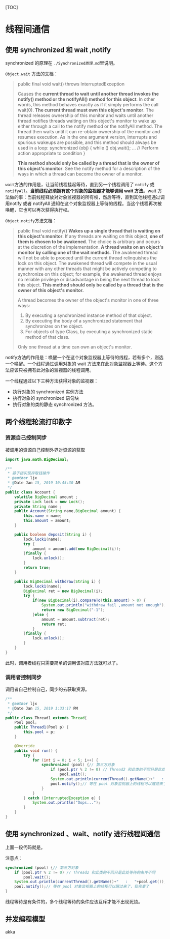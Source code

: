 [TOC]

# 线程间通信

## 使用 synchronized 和 wait ,notify

synchronized 的原理在 `./Synchronized原理.md`里说明。

`Object.wait` 方法的文档：

>  public final void wait() throws InterruptedException
> 
> Causes the **current thread to wait until another thread invokes the notify() method or the notifyAll() method for this object**. In other words, this method behaves exactly as if it simply performs the call wait(0).
> **The current thread must own this object's monitor**. The thread releases ownership of this monitor and waits until another thread notifies threads waiting on this object's monitor to wake up either through a call to the notify method or the notifyAll method. The thread then waits until it can re-obtain ownership of the monitor and resumes execution.
> As in the one argument version, interrupts and spurious wakeups are possible, and this method should always be used in a loop:
>      synchronized (obj) {
>          while (<condition does not hold>)
>              obj.wait();
>          ... // Perform action appropriate to condition
>      }
> 
> **This method should only be called by a thread that is the owner of this object's monitor**. See the notify method for a description of the ways in which a thread can become the owner of a monitor.

`wait`方法的作用是，让当前线程挂起等待，直到另一个线程调用了 `notify` 或` notifyAll`。**当前线程必须拥有这个对象的监视器才能够调用 wait 方法**。wait 方法做的事：当前线程释放对对象监视器的所有权，然后等待，直到其他线程通过调用notify 或者 notifyAll 通知在这个对象监视器上等待的线程。当这个线程再次被唤醒，它也可以再次获得执行权。

`Object.notify`方法文档：

> public final void notify()
> **Wakes up a single thread that is waiting on this object's monitor**. If any threads are waiting on this object, **one of them is chosen to be awakened**. The choice is arbitrary and occurs at the discretion of the implementation. **A thread waits on an object's monitor by calling one of the wait methods**.
> The awakened thread will not be able to proceed until the current thread relinquishes the lock on this object. The awakened thread will compete in the usual manner with any other threads that might be actively competing to synchronize on this object; for example, the awakened thread enjoys no reliable privilege or disadvantage in being the next thread to lock this object.
> **This method should only be called by a thread that is the owner of this object's monitor.** 
> 
> A thread becomes the owner of the object's monitor in one of three ways:
> 
> 1. By executing a synchronized instance method of that object.
> 2. By executing the body of a synchronized statement that synchronizes on the object.
> 3. For objects of type Class, by executing a synchronized static method of that class.
> 
> Only one thread at a time can own an object's monitor.

notify方法的作用是：唤醒一个在这个对象监视器上等待的线程，若有多个，则选一个唤醒。一个线程通过调用对象的 wait 方法来在此对象监视器上等待。这个方法应该只被拥有此对象的监视器的线程调用。

一个线程通过以下三种方法获得对象的监视器：

- 执行对象的 synchronized 实例方法
- 执行对象的 synchronized 语句块
- 执行对象的类的静态 synchronized 方法。

## 两个线程轮流打印数字

### 资源自己控制同步

被调用的资源自己控制外界对资源的获取

```java
import java.math.BigDecimal;

/**
 * 基于锁实现存取钱操作
 * @author ljx
 * @Date Jan 15, 2019 10:45:30 AM
 */
public class Account {
    volatile BigDecimal amount ;
    private Lock lock = new Lock();
    private String name ;
    public Account(String name,BigDecimal amount) {
        this.name = name;
        this.amount = amount;
    }

    public boolean deposit(String i) {
        lock.lock1(name);
        try {
            amount = amount.add(new BigDecimal(i));
        }finally {
            lock.unlock();
        }
        return true;
    }

    public BigDecimal withdraw(String i) {
        lock.lock1(name);
        BigDecimal ret = new BigDecimal(i);
        try {
            if(new BigDecimal(i).compareTo(this.amount) > 0) {
                System.out.println("withdraw fail ,amount not enough");
                return new BigDecimal("-1");
            }else {
                amount = amount.subtract(ret);
                return ret;
            }
        }finally {
            lock.unlock();
        }
    }
}
```

此时，调用者线程只需要简单的调用该对应方法就可以了。

### 调用者控制同步

调用者自己控制自己，同步的去获取资源。

```java
/**
 * @author ljx
 * @Date Jan 15, 2019 1:33:17 PM
 */
public class Thread1 extends Thread{
    Pool pool;
    public Thread1(Pool p) {
        this.pool = p;
    }

    @Override
    public void run() {
        try {
            for (int i = 0; i < 5; i++) {
                synchronized (pool) {// 第三方对象
                    if (pool.ptr % 2 != 0) // Thread2 和此类的不同只是此处等待的条件不同
                        pool.wait();
                    System.out.println(currentThread().getName()+"   :   "+pool.get());
                    pool.notify();// 等在 pool 对象监视器上的线程可以醒过来了，我完事了
                }
            }
        } catch (InterruptedException e) {
            System.out.println("Oops...");
        }
    }
}
```

## 使用 synchronized 、wait、notify 进行线程间通信

上面一段代码就是。

注意点：    

```java
synchronized (pool) {// 第三方对象
    if (pool.ptr % 2 != 0) // Thread2 和此类的不同只是此处等待的条件不同
        pool.wait();
    System.out.println(currentThread().getName()+"   :   "+pool.get());
    pool.notify();// 等在 pool 对象监视器上的线程可以醒过来了，我完事了
}
```

线程等待是有条件的，多个线程等待的条件应该互斥才能不出现死锁。

## 并发编程模型

akka
